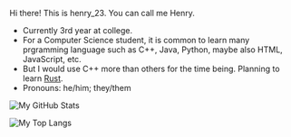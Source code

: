 
Hi there! This is henry_23. You can call me Henry.

- Currently 3rd year at college.
- For a Computer Science student, it is common to learn many prgramming language such as C++, Java, Python, maybe also HTML, JavaScript, etc.
- But I would use C++ more than others for the time being. Planning to learn [Rust](https://www.rust-lang.org/).
- Pronouns: he/him; they/them

![My GitHub Stats](https://github-readme-stats.vercel.app/api?username=tsagaanbar)

![My Top Langs](https://github-readme-stats.vercel.app/api/top-langs/?username=tsagaanbar)
